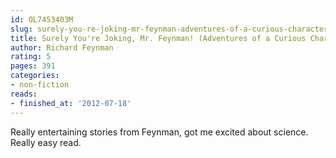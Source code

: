 ```yaml
---
id: OL7453403M
slug: surely-you-re-joking-mr-feynman-adventures-of-a-curious-character-
title: Surely You're Joking, Mr. Feynman! (Adventures of a Curious Character)
author: Richard Feynman
rating: 5
pages: 391
categories:
- non-fiction
reads:
- finished_at: '2012-07-18'
---
```

Really entertaining stories from Feynman, got me excited about science. Really easy read.
